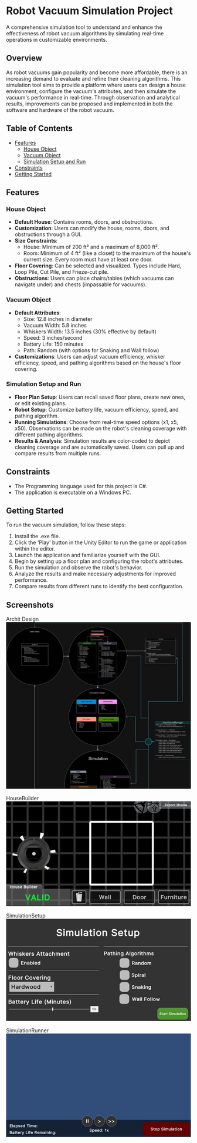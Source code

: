 # Robot Vacuum Simulation Project

A comprehensive simulation tool to understand and enhance the effectiveness of robot vacuum algorithms by simulating real-time operations in customizable environments.

## Overview

As robot vacuums gain popularity and become more affordable, there is an increasing demand to evaluate and refine their cleaning algorithms. This simulation tool aims to provide a platform where users can design a house environment, configure the vacuum's attributes, and then simulate the vacuum's performance in real-time. Through observation and analytical results, improvements can be proposed and implemented in both the software and hardware of the robot vacuum.

## Table of Contents

- [Features](#features)
    - [House Object](#house-object)
    - [Vacuum Object](#vacuum-object)
    - [Simulation Setup and Run](#simulation-setup-and-run)
- [Constraints](#constraints)
- [Getting Started](#getting-started)

## Features

### House Object

- **Default House**: Contains rooms, doors, and obstructions.
- **Customization**: Users can modify the house, rooms, doors, and obstructions through a GUI.
- **Size Constraints**:
    - House: Minimum of 200 ft² and a maximum of 8,000 ft².
    - Room: Minimum of 4 ft² (like a closet) to the maximum of the house's current size. Every room must have at least one door.
- **Floor Covering**: Can be selected and visualized. Types include Hard, Loop Pile, Cut Pile, and Frieze-cut pile.
- **Obstructions**: Users can place chairs/tables (which vacuums can navigate under) and chests (impassable for vacuums).

### Vacuum Object

- **Default Attributes**:
    - Size: 12.8 inches in diameter
    - Vacuum Width: 5.8 inches
    - Whiskers Width: 13.5 inches (30% effective by default)
    - Speed: 3 inches/second
    - Battery Life: 150 minutes
    - Path: Random (with options for Snaking and Wall follow)
- **Customizations**: Users can adjust vacuum efficiency, whisker efficiency, speed, and pathing algorithms based on the house's floor covering.

### Simulation Setup and Run

- **Floor Plan Setup**: Users can recall saved floor plans, create new ones, or edit existing plans.
- **Robot Setup**: Customize battery life, vacuum efficiency, speed, and pathing algorithm.
- **Running Simulations**: Choose from real-time speed options (x1, x5, x50). Observations can be made on the robot's cleaning coverage with different pathing algorithms.
- **Results & Analysis**: Simulation results are color-coded to depict cleaning coverage and are automatically saved. Users can pull up and compare results from multiple runs.

## Constraints

- The Programming language used for this project is C#.
- The application is executable on a Windows PC.


## Getting Started

To run the vacuum simulation, follow these steps:

1. Install the .exe file.
5. Click the 'Play' button in the Unity Editor to run the game or application within the editor.
6. Launch the application and familiarize yourself with the GUI.
7. Begin by setting up a floor plan and configuring the robot's attributes.
8. Run the simulation and observe the robot's behavior.
9. Analyze the results and make necessary adjustments for improved performance.
10. Compare results from different runs to identify the best configuration.

## Screenshots
 Archit Design
 <br/>
![Archit Design](./README_Screenshots/Archit.jpg)

HouseBuilder
<br/>
![HouseBuilder](./README_Screenshots/HouseBuilder.jpg)

SimulationSetup
<br/>
![SimulationSetup](./README_Screenshots/SimulationSetup.jpg)

SimulationRunner
<br/>
![SimulationRunner](./README_Screenshots/SimulationRunner.jpg)

